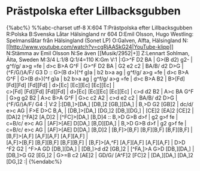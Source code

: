 # Prästpolska efter Lillbacksgubben

{%abc%}
%%abc-charset utf-8
X:604
T:Prästpolska efter Lillbacksgubben
R:Polska
B:Svenska Låtar Hälsingland nr 604
D:Emil Olsson, Hugo Westling: Spelmanslåtar från Hälsingland (Sonet LP)
O:Galven, Alfta, Hälsingland
N:[[http://www.youtube.com/watch?v=cgRjAASkG24|YouTube-klipp]]
N:Stämma av Emil Olsson
N:Se även [[Musik/2952|+]]
Z:Lennart Sohlman, Älta, Sweden
M:3/4
L:1/8
Q:1/4=110
K:Gm
V:1
|:G>^F   D2       BA         | G>(B   d2)      g2-       | g^f/g/ a>g =fe | d>c         B>A G^F  |
G>^F   D2       BA         | G2     e2       c2           | BA/B/  d2 D>G  | (^F/G/)A/F/ G3 D  ::
G>(B   d>)(^f   g)a        | b2     b>a      ag         | g^f/g/ a>g =fe | d>c         B>A G^F  |
G>(B   d>)(^f   g)a        | b2     b>a      ag         | g^f/g/ a>g =fe | d>c         B>A B2   |
B>[Fd] [Fd][Fd] [Fd][Fd] | d>[Ec] [Ec][Ec] [Ec][Ec] | \
c>[Fd] [Fd][Fd] [Fd][Fd] | d>[Ec] [Ec][Ec] [Ec][Ec] |
c>d    d2       B2           | A>c    BA       G^F       | G>g    g2 B2     | A>c         B>A G^F  |
G>c    c2       A2           | c>d    e2       c2        | BA/B/  d2 D>G   | (^F/G/)A/F/ G4      :|
V:2
|:[DB,]>[DA,] [DB,]2 [GB,][DA,] | B,>D G2 [GB]2 | dc/d/ e>c AG | F>E D>C B,A, |
[DB,]>[DA,] [DG,]2 [DB,][DG,] | [CE]2 [EA]2 [CE]2 | [DA]2 [^FA]2 [A,D]2 | [^FC]>[DA,] [B,D]4 ::
B,>D G>B d>f | g2 g>f fe | c=B/c/ e>c AG | [AF]>[AE] D[DA,] [B,D][DA,] |
B,>D G>B d>f | g2 g>f fe | c=B/c/ e>c AG | [AF]>[AE] D[DA,] [B,D]2 |
[B,F]>[B,F] [B,F][B,F] [B,F][B,F] | [B,F]>[A,F] [A,F][A,F] [A,F][A,F] | \
[A,F]>[B,F] [B,F][B,F] [B,F][B,F] | [B,F]>[A,^F] [A,F][A,F] [A,F][A,F] |
D>D ^F2 G2 | ^F>A GD [DB,][DA,] | [DB,]>d d2 [GB,]2 | [^FA,]>A G>D [DB,][DA,] |
[DB,]>G G2 [EG,]2 | G>=B c2 [AE]2 | GD/G/ [A^F]2 [FC]2 | [DA,][DA,] [DA,]2 [DG,]2 :|
{%endabc%}
